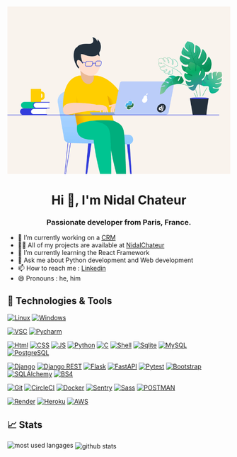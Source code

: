 <img src="./python.gif">

<h1 align="center">Hi 👋, I'm Nidal Chateur</h1>
<h3 align="center">Passionate developer from Paris, France.</h3>



- 🔭 I’m currently working on a <a href="https://github.com/NidalChateur/OC_P12_EPIC_EVENTS_CLI">CRM</a>
- 👨‍💻 All of my projects are available at [NidalChateur](https://github.com/NidalChateur?tab=repositories)
- 🌱 I’m currently learning the React Framework
- 💬 Ask me about Python development and Web development
- 📫 How to reach me : <a href="https://www.linkedin.com/in/nidal-chateur-a9aa8a1b5/">Linkedin</a>
- 😄 Pronouns : he, him



## 🔧 Technologies & Tools

[![Linux](https://img.shields.io/badge/OS-Linux-informational?style=flat&logo=Linux&logoColor=white&color=blue)](https://www.linux.org/)
[![Windows](https://img.shields.io/badge/OS-Windows-informational?style=flat&logo=Windows&logoColor=white&color=blue)](https://www.microsoft.com/fr-fr/windows)

[![VSC](https://img.shields.io/badge/Editor-Visual_Studio_Code-informational?style=flat&logo=visual-studio-code&logoColor=white)](https://code.visualstudio.com/)
[![Pycharm](https://img.shields.io/badge/Editor-Pycharm-informational?style=flat&logo=Pycharm&logoColor=white)](https://www.jetbrains.com/fr-fr/pycharm/)

[![Html](https://img.shields.io/badge/Code-Html5-informational?style=flat&logo=Html5&logoColor=white)](https://developer.mozilla.org/fr/docs/Web/HTML)
[![CSS](https://img.shields.io/badge/Code-CSS3-informational?style=flat&logo=css3&logoColor=white)](https://developer.mozilla.org/fr/docs/Web/CSS)
[![JS](https://img.shields.io/badge/Code-JavaScript-informational?style=flat&logo=JavaScript&logoColor=white)](https://developer.mozilla.org/fr/docs/Web/JavaScript)
[![Python](https://img.shields.io/badge/Code-Python-informational?style=flat&logo=python&logoColor=white)](https://www.python.org/)
[![C](https://img.shields.io/badge/Code-C-informational?style=flat&logo=c&logoColor=white)](https://fr.wikipedia.org/wiki/C_(langage))
[![Shell](https://img.shields.io/badge/Code-Shell-informational?style=flat&logo=gnubash&logoColor=white)](https://fr.wikipedia.org/wiki/Shell_Unix)
[![Sqlite](https://img.shields.io/badge/Code-SQLite-informational?style=flat&logo=sqlite&logoColor=white)](https://www.sqlite.org/index.html)
[![MySQL](https://img.shields.io/badge/Code-MySQL-informational?style=flat&logo=MySQL&logoColor=white)](https://www.mysql.com/fr/)
[![PostgreSQL](https://img.shields.io/badge/Code-PostgreSQL-informational?style=flat&logo=PostgreSQL&logoColor=white)](https://www.postgresql.org/)

[![Django](https://img.shields.io/badge/Framework-django-informational?style=flat&logo=django&logoColor=white)](https://www.djangoproject.com/)
[![Django REST](https://img.shields.io/badge/Framework-djangoRest-informational?style=flat&logo=django&logoColor=white)](https://www.django-rest-framework.org/)
[![Flask](https://img.shields.io/badge/Framework-flask-informational?style=flat&logo=flask&logoColor=white)](https://flask.palletsprojects.com/en/3.0.x/)
[![FastAPI](https://img.shields.io/badge/Framework-FastAPI-informational?style=flat&logo=fastapi&logoColor=white)](https://fastapi.tiangolo.com/)
[![Pytest](https://img.shields.io/badge/Framework-pytest-informational?style=flat&logo=pytest&logoColor=white)](https://docs.pytest.org/en/8.0.x/)
[![Bootstrap](https://img.shields.io/badge/Framework-Bootstrap-informational?style=flat&logo=Bootstrap&logoColor=white)](https://getbootstrap.com/)
[![SQLAlchemy](https://img.shields.io/badge/Library-SQLAlchemy-informational?style=flat&logo=sqlalchemy&logoColor=white)](https://www.sqlalchemy.org/)
[![BS4](https://img.shields.io/badge/Library-BeautifulSoup-informational?style=flat)](https://www.crummy.com/software/BeautifulSoup/)

[![Git](https://img.shields.io/badge/Tool-git-informational?style=flat&logo=git&logoColor=white)](https://github.com/)
[![CircleCI](https://img.shields.io/badge/Tool-CircleCI-informational?style=flat&logo=CircleCI&logoColor=white)](https://circleci.com/)
[![Docker](https://img.shields.io/badge/Tool-Docker-informational?style=flat&logo=Docker&logoColor=white)](https://hub.docker.com/)
[![Sentry](https://img.shields.io/badge/Tool-Sentry-informational?style=flat&logo=Sentry&logoColor=white)](https://sentry.io/)
[![Sass](https://img.shields.io/badge/Tool-Sass-informational?style=flat&logo=Sass&logoColor=white)](https://sass-lang.com/)
[![POSTMAN](https://img.shields.io/badge/Tool-Postman-informational?style=flat&logo=POSTMAN&logoColor=white)](https://www.postman.com/)

[![Render](https://img.shields.io/badge/Cloud-Render-informational?style=flat&logo=Render&logoColor=white)](https://render.com/)
[![Heroku](https://img.shields.io/badge/Cloud-Heroku-informational?style=flat&logo=Heroku&logoColor=white)](https://www.heroku.com/)
[![AWS](https://img.shields.io/badge/Cloud-AWS-informational?style=flat&logo=amazonaws&logoColor=white)](https://aws.amazon.com/fr/)

## 📈 Stats

<!-- most used langages -->
<p><img align="left" src="https://github-readme-stats.vercel.app/api/top-langs?username=NidalChateur&show_icons=true&locale=en&layout=compact" alt="most used langages" /></p>


<!-- github stats -->
<p>&nbsp;<img align="center" src="https://github-readme-stats.vercel.app/api?username=NidalChateur&show_icons=true&locale=en" alt="github stats" /></p>
